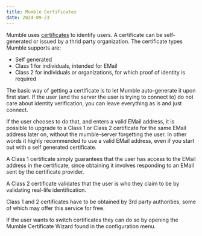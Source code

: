 ```yaml
---
title: Mumble Certificates
date: 2024-09-23
---
```


Mumble uses [certificates](https://en.wikipedia.org/wiki/Public_key_infrastructure) to identify users.
A certificate can be self-generated or issued by a thrid party organization. The
certificate types Mumble supports are:

* Self generated
* Class 1 for individuals, intended for EMail
* Class 2 for individuals or organizations, for which proof of identity is required

The basic way of getting a certificate is to let Mumble auto-generate it upon first start.
If the user (and the server the user is trying to connect to) do not care about identity verification,
you can leave everything as is and just connect.

If the user chooses to do that, and enters a valid EMail address, it is possible to
upgrade to a Class 1 or Class 2 certificate for the same EMail address later on, without
the mumble-server forgetting the user. In other words it highly recommended to use a
valid EMail address, even if you start out with a self generated certificate.

A Class 1 certificate simply guarantees that the user has access to the EMail address
in the certificate, since obtaining it involves responding to an EMail sent by the
certificate provider.

A Class 2 certificate validates that the user is who they claim to be by validating
real-life identification.

Class 1 and 2 certificates have to be obtained by 3rd party authorities, some of
which may offer this service for free.

If the user wants to switch certificates they can do so by opening the Mumble
Certificate Wizard found in the configuration menu.
